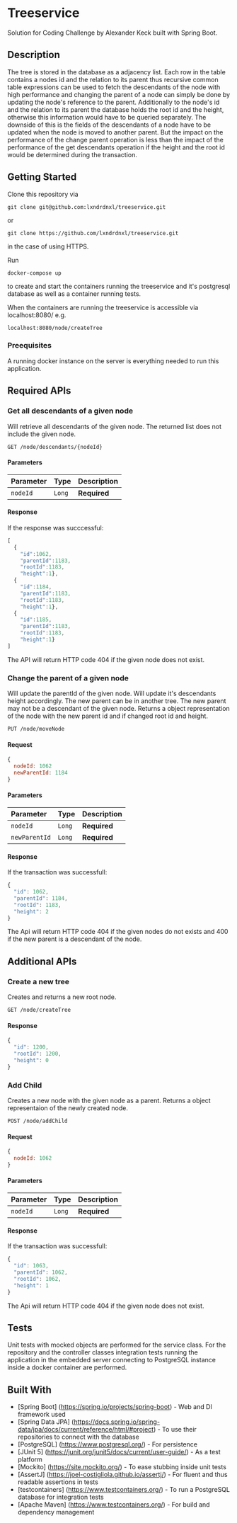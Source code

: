 # Treeservice
Solution for Coding Challenge by Alexander Keck built with Spring Boot. 
## Description
The tree is stored in the database as a adjacency list. Each row in the table contains a nodes id and the relation to its parent thus recursive common table expressions can be used to fetch the descendants of the node with high performance and changing the parent of a node can simply be done by updating the node's reference to the parent. Additionally to the node's id and the relation to its parent the database holds the root id and the height, otherwise this information would have to be queried separately. The downside of this is the fields of the descendants of a node have to be updated when the node is moved to another parent. But the impact on the performance of the change parent operation is less than the impact of the performance of the get descendants operation if the height and the root id would be determined during the transaction.
## Getting Started
Clone this repository via 
```
git clone git@github.com:lxndrdnxl/treeservice.git
```
or 
```
git clone https://github.com/lxndrdnxl/treeservice.git
``` 
in the case of using HTTPS.

Run  
```
docker-compose up
```
to create and start the containers running the treeservice and it's postgresql database as well as a container running tests.

When the containers are running the treeservice is accessible via localhost:8080/ e.g.
```
localhost:8080/node/createTree
```
### Preequisites
A running docker instance on the server is everything needed to run this application.
## Required APIs
### Get all descendants of a given node
Will retrieve all descendants of the given node. The returned list does not include the given node. 
```http
GET /node/descendants/{nodeId}
``` 
#### Parameters
| Parameter | Type | Description |
| :--- | :--- | :--- |
| `nodeId` | `Long` | **Required** |
#### Response
If the response was succcessful:
```javascript
[
  {
    "id":1062,
    "parentId":1183,
    "rootId":1183,
    "height":1},
  {
    "id":1184,
    "parentId":1183,
    "rootId":1183,
    "height":1},
  {
    "id":1185,
    "parentId":1183,
    "rootId":1183,
    "height":1}
]
``` 
The API will return HTTP code 404 if the given node does not exist.
### Change the parent of a given node
Will update the parentId of the given node. Will update it's descendants height accordingly. The new parent can be in another tree. The new parent may not be a descendant of the given node. Returns a object representation of the node with the new parent id and if changed root id and height. 
```http
PUT /node/moveNode
```
#### Request
```javascript
{
  nodeId: 1062
  newParentId: 1184
}
```
#### Parameters
| Parameter | Type | Description |
| :--- | :--- | :--- |
| `nodeId` | `Long` | **Required** |
| `newParentId` | `Long` | **Required** |
#### Response
If the transaction was successfull:
```javascript
{
  "id": 1062,
  "parentId": 1184,
  "rootId": 1183,
  "height": 2
}
```
The Api will return HTTP code 404 if the given nodes do not exists and 400 if the new parent is a descendant of the node.
## Additional APIs
### Create a new tree
Creates and returns a new root node.
```http
GET /node/createTree
```
#### Response
```javascript
{
  "id": 1200,
  "rootId": 1200,
  "height": 0
}
```
### Add Child
Creates a new node with the given node as a parent. Returns a object representaion of the newly created node.
```http
POST /node/addChild
```
#### Request
```javascript
{
  nodeId: 1062
}
```
#### Parameters
| Parameter | Type | Description |
| :--- | :--- | :--- |
| `nodeId` | `Long` | **Required** |
#### Response
If the transaction was successfull:
```javascript
{
  "id": 1063,
  "parentId": 1062,
  "rootId": 1062,
  "height": 1
}
```
The Api will return HTTP code 404 if the given node does not exist.
## Tests
Unit tests with mocked objects are performed for the service class. For the repository and the controller classes integration tests running the application in the embedded server connecting to PostgreSQL instance inside a docker container are performed.
## Built With
* [Spring Boot] (https://spring.io/projects/spring-boot) - Web and DI framework used
* [Spring Data JPA] (https://docs.spring.io/spring-data/jpa/docs/current/reference/html/#project) - To use their repositories to connect with the database
* [PostgreSQL] (https://www.postgresql.org/) - For persistence
* [JUnit 5] (https://junit.org/junit5/docs/current/user-guide/) - As a test platform
* [Mockito] (https://site.mockito.org/) - To ease stubbing inside unit tests
* [AssertJ] (https://joel-costigliola.github.io/assertj/) - For fluent and thus readable assertions in tests
* [testcontainers] (https://www.testcontainers.org/) - To run a PostgreSQL database for integration tests
* [Apache Maven] (https://www.testcontainers.org/) - For build and dependency management
